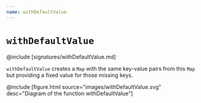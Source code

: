 ```yaml
---
name: withDefaultValue
---
```


# `withDefaultValue`

@include [signatures/withDefaultValue.md]

`withDefaultValue` creates a `Map` with the same key-value pairs from this `Map` but providing a fixed value for those missing keys.

@include [figure.html source="images/withDefaultValue.svg" desc="Diagram of the function withDefaultValue"]

